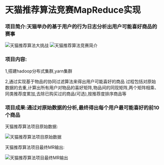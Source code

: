 # 天猫推荐算法竞赛MapReduce实现

### 项目简介:天猫举办的基于用户的行为日志分析出用户可能喜好商品的赛事
![天猫推荐算法大挑战](https://github.com/hongchazhidao/tianmaoRecommend/blob/master/picture/%E5%A4%A9%E7%8C%AB%E6%8E%A8%E8%8D%90%E7%AE%97%E6%B3%95%E5%A4%A7%E6%8C%91%E6%88%98.jpg)
![天猫推荐算法竞赛简介](https://github.com/hongchazhidao/tianmaoRecommend/blob/master/picture/%E5%A4%A9%E7%8C%AB%E6%8E%A8%E8%8D%90%E7%AE%97%E6%B3%95%E7%AB%9E%E8%B5%9B%E7%AE%80%E4%BB%8B.png)


### 项目内容:
1,搭建hadoop分布式集群,yarn集群

2,通过实现基于物品的协同过滤算法来得出用户可能喜好的商品
      过程包括对原始数据的去重,计算出所有用户对物品的喜好矩阵,物品间的同现矩阵,两个矩阵相乘、同类推荐度累加,去除已购买过的商品(可选),按推荐度排序商品等



### 项目成果:通过对原始数据的分析,最终得出每个用户最可能喜好的前10个商品
天猫推荐算法项目原始数据:

![天猫推荐算法项目原始数据](https://github.com/hongchazhidao/tianmaoRecommend/blob/master/picture/%E5%A4%A9%E7%8C%AB%E6%8E%A8%E8%8D%90%E7%AE%97%E6%B3%95%E9%A1%B9%E7%9B%AE%E5%8E%9F%E5%A7%8B%E6%95%B0%E6%8D%AE.png)

天猫推荐算法项目最终MR输出:

![天猫推荐算法项目最终MR输出](https://github.com/hongchazhidao/tianmaoRecommend/blob/master/picture/%E5%A4%A9%E7%8C%AB%E6%8E%A8%E8%8D%90%E7%AE%97%E6%B3%95%E9%A1%B9%E7%9B%AE%E6%9C%80%E7%BB%88MR%E8%BE%93%E5%87%BA.png)




